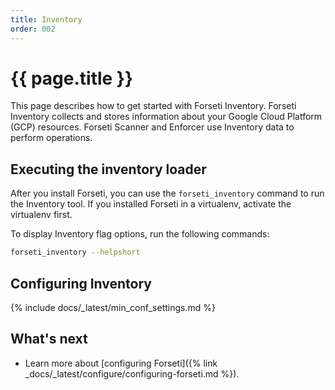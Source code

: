 ```yaml
---
title: Inventory
order: 002
---
```

# {{ page.title }}

This page describes how to get started with Forseti Inventory. Forseti
Inventory collects and stores information about your Google Cloud Platform
(GCP) resources. Forseti Scanner and Enforcer use Inventory data to
perform operations.

## Executing the inventory loader

After you install Forseti, you can use the `forseti_inventory` command to
run the Inventory tool. If you installed Forseti in a virtualenv, activate
the virtualenv first.


To display Inventory flag options, run the following commands:

  ```bash
  forseti_inventory --helpshort
  ```

## Configuring Inventory

{% include docs/_latest/min_conf_settings.md %}

## What's next
- Learn more about [configuring Forseti]({% link _docs/_latest/configure/configuring-forseti.md %}).
